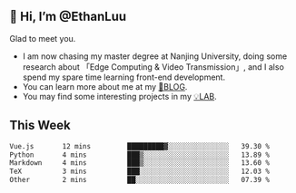 ## 👋 Hi, I’m @EthanLuu

Glad to meet you.

- I am now chasing my master degree at Nanjing University, doing some research about 「Edge Computing & Video Transmission」, and I also spend my spare time learning front-end development.
- You can learn more about me at my [📝BLOG](https://blog.ethanloo.cn).
- You may find some interesting projects in my [💡LAB](https://lab.ethanloo.cn).

## This Week
<!--START_SECTION:waka-->

```txt
Vue.js       12 mins         █████████▓░░░░░░░░░░░░░░░   39.30 %
Python       4 mins          ███▒░░░░░░░░░░░░░░░░░░░░░   13.89 %
Markdown     4 mins          ███▒░░░░░░░░░░░░░░░░░░░░░   13.60 %
TeX          3 mins          ███░░░░░░░░░░░░░░░░░░░░░░   12.03 %
Other        2 mins          ██░░░░░░░░░░░░░░░░░░░░░░░   07.39 %
```

<!--END_SECTION:waka-->
